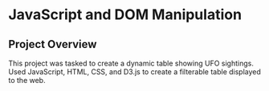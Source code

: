 # JavaScript and DOM Manipulation

## Project Overview

This project was tasked to create a dynamic table showing UFO sightings. Used JavaScript, HTML, CSS, and D3.js to create a filterable table displayed to the web.